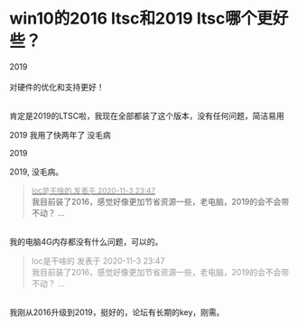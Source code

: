 # win10的2016 ltsc和2019 ltsc哪个更好些？


2019<br />
<br />
对硬件的优化和支持更好！<br />
<br />
<img src="static/image/smiley/default/lol.gif" smilieid="12" border="0" alt="" /><img src="static/image/smiley/default/lol.gif" smilieid="12" border="0" alt="" /><img src="static/image/smiley/default/lol.gif" smilieid="12" border="0" alt="" />

肯定是2019的LTSC啦，我现在全部都装了这个版本，没有任何问题，简洁易用

2019 我用了快两年了 没毛病

2019

2019, 没毛病。

<div class="quote"><blockquote><font size="2"><a href="https://www.hostloc.com/forum.php?mod=redirect&amp;goto=findpost&amp;pid=9399048&amp;ptid=762094" target="_blank"><font color="#999999">loc是干啥的 发表于 2020-11-3 23:47</font></a></font><br />
我目前装了2016，感觉好像更加节省资源一些，老电脑，2019的会不会带不动？ ...</blockquote></div><br />
我的电脑4G内存都没有什么问题，可以的。

<div class="quote"><blockquote><font color="#999999">loc是干啥的 发表于 2020-11-3 23:47</font><br />
<font color="#999999">我目前装了2016，感觉好像更加节省资源一些，老电脑，2019的会不会带不动？ ...</font></blockquote></div><br />
我刚从2016升级到2019，挺好的，论坛有长期的key，刚需。
